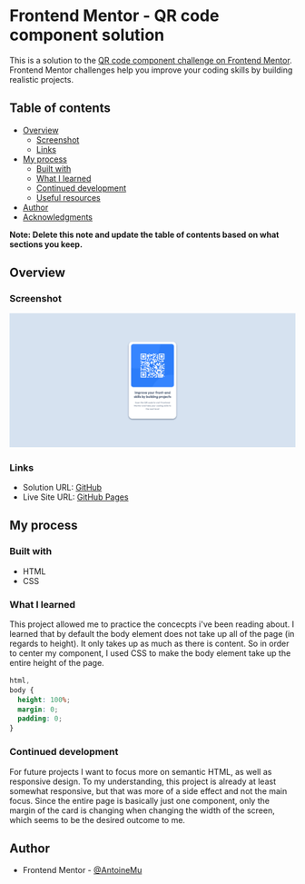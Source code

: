 # Frontend Mentor - QR code component solution

This is a solution to the [QR code component challenge on Frontend Mentor](https://www.frontendmentor.io/challenges/qr-code-component-iux_sIO_H). Frontend Mentor challenges help you improve your coding skills by building realistic projects.

## Table of contents

- [Overview](#overview)
  - [Screenshot](#screenshot)
  - [Links](#links)
- [My process](#my-process)
  - [Built with](#built-with)
  - [What I learned](#what-i-learned)
  - [Continued development](#continued-development)
  - [Useful resources](#useful-resources)
- [Author](#author)
- [Acknowledgments](#acknowledgments)

**Note: Delete this note and update the table of contents based on what sections you keep.**

## Overview

### Screenshot

![Screenshot of my solution](screenshot.png)

### Links

- Solution URL: [GitHub](https://github.com/AntoineMu/qr-code-component)
- Live Site URL: [GitHub Pages](https://antoinemu.github.io/QR-Code-Component/)

## My process

### Built with

- HTML
- CSS

### What I learned

This project allowed me to practice the concecpts i've been reading about. I learned that by default the body element does not take up all of the page (in regards to height). It only takes up as much as there is content. So in order to center my component, I used CSS to make the body element take up the entire height of the page.

```css
html,
body {
  height: 100%;
  margin: 0;
  padding: 0;
}
```

### Continued development

For future projects I want to focus more on semantic HTML, as well as responsive design. To my understanding, this project is already at least somewhat responsive, but that was more of a side effect and not the main focus. Since the entire page is basically just one component, only the margin of the card is changing when changing the width of the screen, which seems to be the desired outcome to me.

## Author

- Frontend Mentor - [@AntoineMu](https://www.frontendmentor.io/profile/antoinemu)
